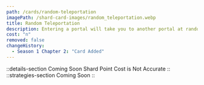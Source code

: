 ```yaml
---
path: /cards/random-teleportation
imagePath: /shard-card-images/random_teleportation.webp
title: Random Teleportation
description: Entering a portal will take you to another portal at random.
cost: "n"
removed: false
changeHistory:
  - Season 1 Chapter 2: "Card Added"
---
```

::details-section
Coming Soon
Shard Point Cost is Not Accurate
::
::strategies-section
Coming Soon
::